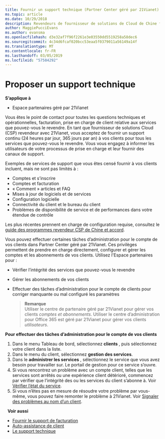 ```yaml
---
title: Fournir un support technique (Partner Center géré par 21Vianet)
ms.topic: article
ms.date: 10/29/2018
description: Revendeurs de fournisseur de solutions de Cloud de Chine fournir une assistance technique à leurs clients.
author: MaggiePucciEvans
ms.author: evansma
ms.openlocfilehash: d3e32af7f96f2261e3e03550dd5519258a58dec6
ms.sourcegitcommit: 4c34d6fcaf020bcc53eaa5f0379011a56149a14f
ms.translationtype: MT
ms.contentlocale: fr-FR
ms.lasthandoff: 03/05/2019
ms.locfileid: "57584292"
---
```

# <a name="provide-technical-support"></a>Proposer un support technique

**S’applique à**

-   Espace partenaires géré par 21Vianet

Vous êtes le point de contact pour toutes les questions techniques et opérationnelles, facturation, prise en charge de client relative aux services que pouvez-vous le revendre. En tant que fournisseur de solutions Cloud (CSP) revendeur avec 21Vianet, vous acceptez de fournir un support continu (24 heures par jour, 365 jours par an) à vos clients pour tous les services que pouvez-vous le revendre. Vous vous engagez à informer les utilisateurs de votre processus de prise en charge et leur fournir des canaux de support.  

Exemples de services de support que vous êtes censé fournir à vos clients incluent, mais ne sont pas limités à :
 
-   Comptes et s’inscrire 
-   Comptes et facturation 
-   « Comment » articles et FAQ 
-   Mises à jour de logiciels et de services 
-   Configuration logicielle 
-   Connectivité du client et le bureau du client
-   Problèmes de disponibilité de service et de performances dans votre étendue de contrôle 

Les plus récentes prennent en charge de configuration requise, consultez le [guide des programmes revendeur CSP de Chine et accord](csp-program-guide-and-agreements.md).

Vous pouvez effectuer certaines tâches d’administration pour le compte de vos clients dans Partner Center géré par 21Vianet. Ces privilèges permettent de prendre en charge directement, configurer et gérer les comptes et les abonnements de vos clients. Utilisez l'Espace partenaires pour :

-   Vérifier l’intégrité des services que pouvez-vous le revendre
-   Gérer les abonnements de vos clients
-   Effectuer des tâches d’administration pour le compte de clients pour corriger manquante ou mal configuré les paramètres

    >**Remarque**<br>Utiliser le centre de partenaire géré par 21Vianet pour gérer vos clients *comptes et abonnements*. Utiliser le centre d’administration pour Office 365 est géré par 21Vianet pour gérer vos clients *utilisateurs*. 

**Pour effectuer des tâches d’administration pour le compte de vos clients**

1.  Dans le menu Tableau de bord, sélectionnez **clients** , puis sélectionnez votre client dans la liste.
2.  Dans le menu du client, sélectionnez **gestion des services**.
3.  Dans le **administrer les services** , sélectionnez le service que vous avez besoin pour travailler sur. Le portail de gestion pour ce service s’ouvre.
4.  Si vous rencontrez un problème avec un compte client, telles que les services sont arrêtés ou une expérience client détérioré, commencez par vérifier que l’intégrité des ou les services du client s’abonne à. Voir [Vérifier l’état du service](check-service-health.md).
5.  Si vous n’êtes pas en mesure de résoudre votre problème par vous-même, vous pouvez faire remonter le problème à 21Vianet. Voir [Signaler des problèmes au nom d’un client](report-problems-on-behalf-of-a-customer.md).

 
**Voir aussi**

-   [Fournir le support de facturation](provide-billing-support.md)
-   [Auto-assistance de client](customer-self-support.md)
-   [Le support technique](customer-support.md)


 




